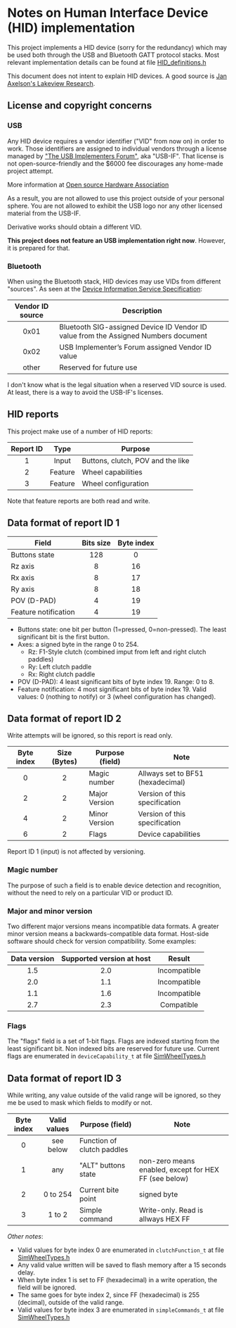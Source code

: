 # Notes on Human Interface Device (HID) implementation

This project implements a HID device (sorry for the redundancy) which may be used both through the USB and Bluetooth GATT protocol stacks. Most relevant implementation details can be found at file [HID_definitions.h](../../src/include/HID_definitions.h)

This document does not intent to explain HID devices. A good source is [Jan Axelson's Lakeview Research](http://www.janaxelson.com/hidpage.htm).

## License and copyright concerns

### USB

Any HID device requires a vendor identifier ("VID" from now on) in order to work. Those identifiers are assigned to individual vendors through a license managed by ["The USB Implementers Forum"](https://www.usb.org/about), aka "USB-IF". That license is not open-source-friendly and the $6000 fee discourages any home-made project attempt.

More information at [Open source Hardware Association](https://www.oshwa.org/faq/#usb-vendor-id)

As a result, you are not allowed to use this project outside of your personal sphere. You are not allowed to exhibit the USB logo nor any other licensed material from the USB-IF.

Derivative works should obtain a different VID.

**This project does not feature an USB implementation right now**. However, it is prepared for that.

### Bluetooth

When using the Bluetooth stack, HID devices may use VIDs from different "sources". As seen at the [Device Information Service Specification](https://www.bluetooth.org/docman/handlers/downloaddoc.ashx?doc_id=244369):

| Vendor ID source | Description                                                                         |
| :--------------: | ----------------------------------------------------------------------------------- |
|       0x01       | Bluetooth SIG-assigned Device ID Vendor ID value from the Assigned Numbers document |
|       0x02       | USB Implementer’s Forum assigned Vendor ID value                                    |
|      other       | Reserved for future use                                                             |

I don't know what is the legal situation when a reserved VID source is used. At least, there is a way to avoid the USB-IF's licenses.

## HID reports

This project make use of a number of HID reports:

| Report ID |  Type   | Purpose                           |
| :-------: | :-----: | --------------------------------- |
|     1     |  Input  | Buttons, clutch, POV and the like |
|     2     | Feature | Wheel capabilities                |
|     3     | Feature | Wheel configuration               |

Note that feature reports are both read and write.

## Data format of report ID 1

| Field                | Bits size | Byte index |
| -------------------- | :-------: | :--------: |
| Buttons state        |    128    |     0      |
| Rz axis              |     8     |     16     |
| Rx axis              |     8     |     17     |
| Ry axis              |     8     |     18     |
| POV (D-PAD)          |     4     |     19     |
| Feature notification |     4     |     19     |

- Buttons state: one bit per button (1=pressed, 0=non-pressed). The least significant bit is the first button.
- Axes: a signed byte in the range 0 to 254.
  - Rz: F1-Style clutch (combined imput from left and right clutch paddles)
  - Ry: Left clutch paddle
  - Rx: Right clutch paddle
- POV (D-PAD): 4 least significant bits of byte index 19. Range: 0 to 8.
- Feature notification: 4 most significant bits of byte index 19. Valid values: 0 (nothing to notify) or 3 (wheel configuration has changed).

## Data format of report ID 2

Write attempts will be ignored, so this report is read only.

| Byte index | Size (Bytes) | Purpose (field) | Note                              |
| :--------: | :----------: | --------------- | --------------------------------- |
|     0      |      2       | Magic number    | Allways set to BF51 (hexadecimal) |
|     2      |      2       | Major Version   | Version of this specification     |
|     4      |      2       | Minor Version   | Version of this specification     |
|     6      |      2       | Flags           | Device capabilities               |

Report ID 1 (input) is not affected by versioning.

### Magic number

The purpose of such a field is to enable device detection and recognition, without the need to rely on a particular VID or product ID.

### Major and minor version

Two different major versions means incompatible data formats. A greater minor version means a backwards-compatible data format.
Host-side software should check for version compatibility. Some examples:

| Data version | Supported version at host |    Result    |
| :----------: | :-----------------------: | :----------: |
|     1.5      |            2.0            | Incompatible |
|     2.0      |            1.1            | Incompatible |
|     1.1      |            1.6            | Incompatible |
|     2.7      |            2.3            |  Compatible  |

### Flags

The "flags" field is a set of 1-bit flags. Flags are indexed starting from the least significant bit. Non indexed bits are reserved for future use. Current flags are enumerated in `deviceCapability_t` at file [SimWheelTypes.h](../../src/include/SimWheelTypes.h)

## Data format of report ID 3

While writing, any value outside of the valid range will be ignored, so they me be used to mask which fields to modify or not.

| Byte index | Valid values | Purpose (field)            | Note                                                  |
| :--------: | :----------: | -------------------------- | ----------------------------------------------------- |
|     0      |  see below   | Function of clutch paddles |                                                       |
|     1      |     any      | "ALT" buttons state        | non-zero means enabled, except for HEX FF (see below) |
|     2      |   0 to 254   | Current bite point         | signed byte                                           |
|     3      |    1 to 2    | Simple command             | Write-only. Read is allways HEX FF                    |

_Other notes_:

- Valid values for byte index 0 are enumerated in `clutchFunction_t` at file [SimWheelTypes.h](../../src/include/SimWheelTypes.h)
- Any valid value written will be saved to flash memory after a 15 seconds delay.
- When byte index 1 is set to FF (hexadecimal) in a write operation, the field will be ignored.
- The same goes for byte index 2, since FF (hexadecimal) is 255 (decimal), outside of the valid range.
- Valid values for byte index 3 are enumerated in `simpleCommands_t` at file [SimWheelTypes.h](../../src/include/SimWheelTypes.h)
